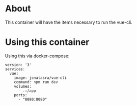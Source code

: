 # About

This container will have the items necessary to run the vue-cli.

# Using this container

Using this via docker-compose:

```
version: '3'
services:
  vue:
    image: jonatasra/vue-cli
    command: npm run dev
    volumes:
      - .:/app
    ports:
      - "8080:8080"
```